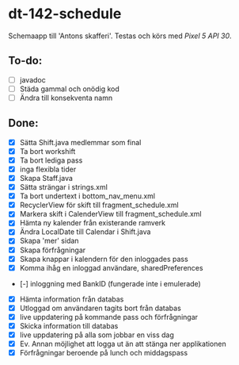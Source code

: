 # dt-142-schedule
Schemaapp till 'Antons skafferi'. Testas och körs med *Pixel 5 API 30*.
## To-do:
- [ ] javadoc
- [ ] Städa gammal och onödig kod
- [ ] Ändra till konsekventa namn

## Done:
- [x] Sätta Shift.java medlemmar som final
- [x] Ta bort workshift
- [x] Ta bort lediga pass
- [x] inga flexibla tider
- [x] Skapa Staff.java
- [x] Sätta strängar i strings.xml
- [x] Ta bort undertext i bottom\_nav\_menu.xml
- [x] RecyclerView för skift till fragment\_schedule.xml
- [x] Markera skift i CalenderView till fragment\_schedule.xml
- [x] Hämta ny kalender från existerande ramverk
- [x] Ändra LocalDate till Calendar i Shift.java
- [x] Skapa 'mer' sidan
- [x] Skapa förfrågningar
- [x] Skapa knappar i kalendern för den inloggades pass
- [x] Komma ihåg en inloggad användare, sharedPreferences
- [-] inloggning med BankID (fungerade inte i emulerade)
- [x] Hämta information från databas
- [x] Utloggad om användaren tagits bort från databas
- [x] live uppdatering på kommande pass och förfrågningar
- [x] Skicka information till databas
- [x] live uppdatering på alla som jobbar en viss dag
- [x] Ev. Annan möjlighet att logga ut än att stänga ner applikationen
- [x] Förfrågningar beroende på lunch och middagspass
